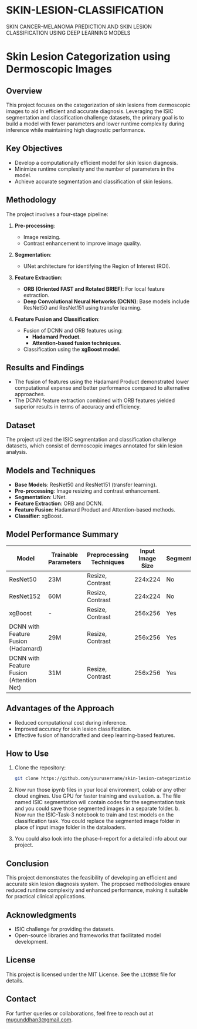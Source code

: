 # SKIN-LESION-CLASSIFICATION
SKIN CANCER–MELANOMA PREDICTION  AND SKIN LESION CLASSIFICATION USING  DEEP LEARNING MODELS 

# Skin Lesion Categorization using Dermoscopic Images

## Overview
This project focuses on the categorization of skin lesions from dermoscopic images to aid in efficient and accurate diagnosis. Leveraging the ISIC segmentation and classification challenge datasets, the primary goal is to build a model with fewer parameters and lower runtime complexity during inference while maintaining high diagnostic performance.

## Key Objectives
- Develop a computationally efficient model for skin lesion diagnosis.
- Minimize runtime complexity and the number of parameters in the model.
- Achieve accurate segmentation and classification of skin lesions.

## Methodology
The project involves a four-stage pipeline:
1. **Pre-processing**:
   - Image resizing.
   - Contrast enhancement to improve image quality.

2. **Segmentation**:
   - UNet architecture for identifying the Region of Interest (ROI).

3. **Feature Extraction**:
   - **ORB (Oriented FAST and Rotated BRIEF)**: For local feature extraction.
   - **Deep Convolutional Neural Networks (DCNN)**: Base models include ResNet50 and ResNet151 using transfer learning.

4. **Feature Fusion and Classification**:
   - Fusion of DCNN and ORB features using:
     - **Hadamard Product**.
     - **Attention-based fusion techniques**.
   - Classification using the **xgBoost model**.

## Results and Findings
- The fusion of features using the Hadamard Product demonstrated lower computational expense and better performance compared to alternative approaches.
- The DCNN feature extraction combined with ORB features yielded superior results in terms of accuracy and efficiency.

## Dataset
The project utilized the ISIC segmentation and classification challenge datasets, which consist of dermoscopic images annotated for skin lesion analysis.

## Models and Techniques
- **Base Models**: ResNet50 and ResNet151 (transfer learning).
- **Pre-processing**: Image resizing and contrast enhancement.
- **Segmentation**: UNet.
- **Feature Extraction**: ORB and DCNN.
- **Feature Fusion**: Hadamard Product and Attention-based methods.
- **Classifier**: xgBoost.

## Model Performance Summary
| Model                                      | Trainable Parameters | Preprocessing Techniques | Input Image Size | Segmentation | Accuracy (Train/Test) |
|-------------------------------------------|-----------------------|---------------------------|------------------|--------------|------------------------|
| ResNet50                                  | 23M                  | Resize, Contrast          | 224x224          | No           | 90%/50%               |
| ResNet152                                 | 60M                  | Resize, Contrast          | 224x224          | No           | 90%/60%               |
| xgBoost                                   | -                    | Resize, Contrast          | 256x256          | Yes          | NIL/60.25%            |
| DCNN with Feature Fusion (Hadamard)       | 29M                  | Resize, Contrast          | 256x256          | Yes          | 95.66%/57.01%         |
| DCNN with Feature Fusion (Attention Net)  | 31M                  | Resize, Contrast          | 256x256          | Yes          | 66.78%/60%            |

## Advantages of the Approach
- Reduced computational cost during inference.
- Improved accuracy for skin lesion classification.
- Effective fusion of handcrafted and deep learning-based features.

## How to Use
1. Clone the repository:
   ```bash
   git clone https://github.com/yourusername/skin-lesion-categorization.git
   ```
2. Now run those ipynb files in your local environment, colab or any other cloud engines. Use GPU for faster training and evaluation. 
   a. The file named ISIC segmentation will contain codes for the segmentation task and you could save those segmented images in a separate folder. 
   b. Now run the ISIC-Task-3 notebook to train and test models on the classification task. You could replace the segmented image folder in place of input image folder in the dataloaders. 

3. You could also look into the phase-I-report for a detailed info about our project.

## Conclusion
This project demonstrates the feasibility of developing an efficient and accurate skin lesion diagnosis system. The proposed methodologies ensure reduced runtime complexity and enhanced performance, making it suitable for practical clinical applications.

## Acknowledgments
- ISIC challenge for providing the datasets.
- Open-source libraries and frameworks that facilitated model development.

## License
This project is licensed under the MIT License. See the `LICENSE` file for details.

## Contact
For further queries or collaborations, feel free to reach out at mugunddhan3@gmail.com.

